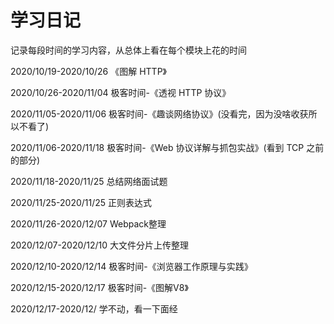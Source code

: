 # 学习日记

记录每段时间的学习内容，从总体上看在每个模块上花的时间

2020/10/19-2020/10/26    			        《图解 HTTP》

2020/10/26-2020/11/04				 极客时间-《透视 HTTP 协议》

2020/11/05-2020/11/06 				 极客时间-《趣谈网络协议》(没看完，因为没啥收获所以不看了)

2020/11/06-2020/11/18 				 极客时间-《Web 协议详解与抓包实战》(看到 TCP 之前的部分)

2020/11/18-2020/11/25 				 总结网络面试题

2020/11/25-2020/11/25     			         正则表达式

2020/11/26-2020/12/07                               Webpack整理

2020/12/07-2020/12/10                               大文件分片上传整理

2020/12/10-2020/12/14                               极客时间-《浏览器工作原理与实践》

2020/12/15-2020/12/17                               极客时间-《图解V8》

2020/12/17-2020/12/                                    学不动，看一下面经



